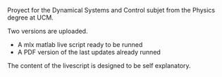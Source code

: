 Proyect for the Dynamical Systems and Control subjet from the Physics degree at UCM.

Two versions are uploaded.
- A mlx matlab live script ready to be runned
- A PDF version of the last updates already runned

The content of the livescript is designed to be self explanatory.
